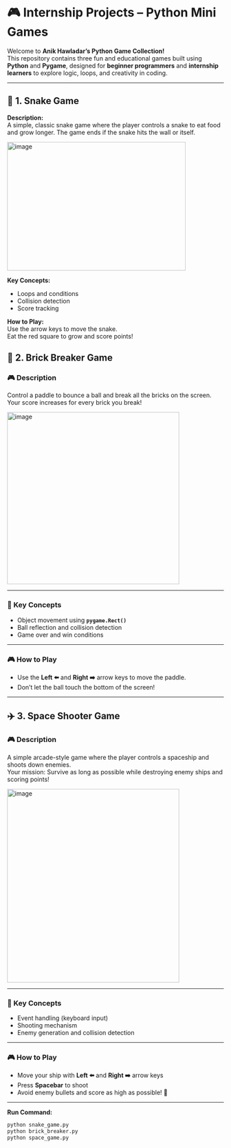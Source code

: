 # 🎮 Internship Projects – Python Mini Games

Welcome to **Anik Hawladar’s Python Game Collection!**  
This repository contains three fun and educational games built using **Python** and **Pygame**, designed for **beginner programmers** and **internship learners** to explore logic, loops, and creativity in coding.

---

## 🐍 1. Snake Game

**Description:**  
A simple, classic snake game where the player controls a snake to eat food and grow longer. The game ends if the snake hits the wall or itself.

<img width="415" height="299" alt="image" src="https://github.com/user-attachments/assets/49541c92-44ec-4b20-846b-df8444914b2f" />


**Key Concepts:**  
- Loops and conditions  
- Collision detection  
- Score tracking  

**How to Play:**  
Use the arrow keys to move the snake.  
Eat the red square to grow and score points!


## 🧱 2. Brick Breaker Game

### 🎮 Description
Control a paddle to bounce a ball and break all the bricks on the screen.  
Your score increases for every brick you break!

<img width="400" height="400" alt="image" src="https://github.com/user-attachments/assets/e858c70a-b613-485f-b886-2aeff27ec108" />



---

### 🧠 Key Concepts
- Object movement using **`pygame.Rect()`**
- Ball reflection and collision detection
- Game over and win conditions

---

### 🎮 How to Play
- Use the **Left ⬅️** and **Right ➡️** arrow keys to move the paddle.  
- Don’t let the ball touch the bottom of the screen!

---

## ✈️ 3. Space Shooter Game

### 🎮 Description
A simple arcade-style game where the player controls a spaceship and shoots down enemies.  
Your mission: Survive as long as possible while destroying enemy ships and scoring points!

<img width="400" height="450" alt="image" src="https://github.com/user-attachments/assets/691365de-ae6c-4c93-a011-6fd6885610df" />


---

### 🧠 Key Concepts
- Event handling (keyboard input)
- Shooting mechanism
- Enemy generation and collision detection

---

### 🎮 How to Play
- Move your ship with **Left ⬅️** and **Right ➡️** arrow keys  
- Press **Spacebar** to shoot  
- Avoid enemy bullets and score as high as possible! 🚀

---

**Run Command:**  
```bash
python snake_game.py
python brick_breaker.py
python space_game.py
